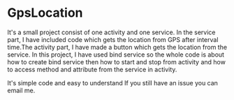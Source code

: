 # GpsLocation
It's a small project consist of one activity and one service. In the service part, I have included code which gets the location from GPS after interval time.The activity part, I have made a button which gets the location from the service. In this project, I have used bind service so the whole code is about how to create bind service then how to start and stop from activity and how to access method and attribute from the service in activity.


It's simple code and easy to understand If you still have an issue you can email me.
